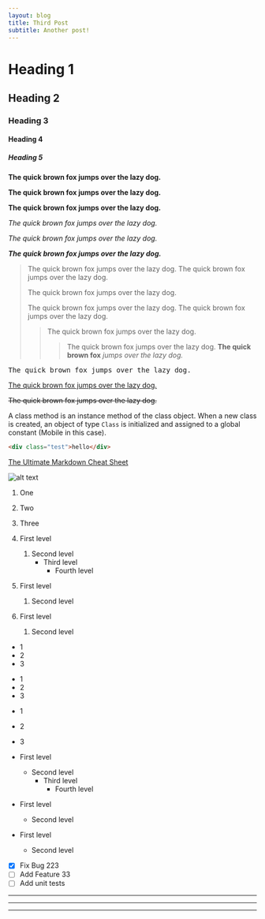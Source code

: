 ```yaml
---
layout: blog
title: Third Post
subtitle: Another post!
---
```


# Heading 1
## Heading 2
### Heading 3
#### Heading 4
##### Heading 5

**The quick brown fox jumps over the lazy dog.**

__The quick brown fox jumps over the lazy dog.__

<strong>The quick brown fox jumps over the lazy dog.</strong>

*The quick brown fox jumps over the lazy dog.*

_The quick brown fox jumps over the lazy dog._

**_The quick brown fox jumps over the lazy dog._**

> The quick brown fox jumps over the lazy dog.
> The quick brown fox jumps over the lazy dog.
> 
> The quick brown fox jumps over the lazy dog.
> 
> The quick brown fox jumps over the lazy dog.
> The quick brown fox jumps over the lazy dog.
>> The quick brown fox jumps over the lazy dog.
>>> The quick brown fox jumps over the lazy dog.
> **The quick brown fox** *jumps over the lazy dog.*

<samp>The quick brown fox jumps over the lazy dog.</samp>

<ins>The quick brown fox jumps over the lazy dog.</ins>

~~The quick brown fox jumps over the lazy dog.~~

A class method is an instance method of the class object. When a new class is created, an object of type `Class` is initialized and assigned to a global constant (Mobile in this case).

```html
<div class="test">hello</div>
```

[The Ultimate Markdown Cheat Sheet](https://github.com/lifeparticle/Markdown-Cheatsheet)

![alt text](https://images.unsplash.com/photo-1415604934674-561df9abf539?ixlib=rb-1.2.1&ixid=eyJhcHBfaWQiOjEyMDd9&auto=format&fit=crop&w=100&q=80)

1. One
2. Two
3. Three


1. First level
    1. Second level
        - Third level
            - Fourth level
2. First level
    1. Second level
3. First level
    1. Second level

* 1
* 2
* 3

+ 1
+ 2
+ 3

- 1
- 2
- 3

- First level
    - Second level
        - Third level
            - Fourth level
- First level
    - Second level
- First level
    - Second level

- [x] Fix Bug 223
- [ ] Add Feature 33
- [ ] Add unit tests

---

***
___

